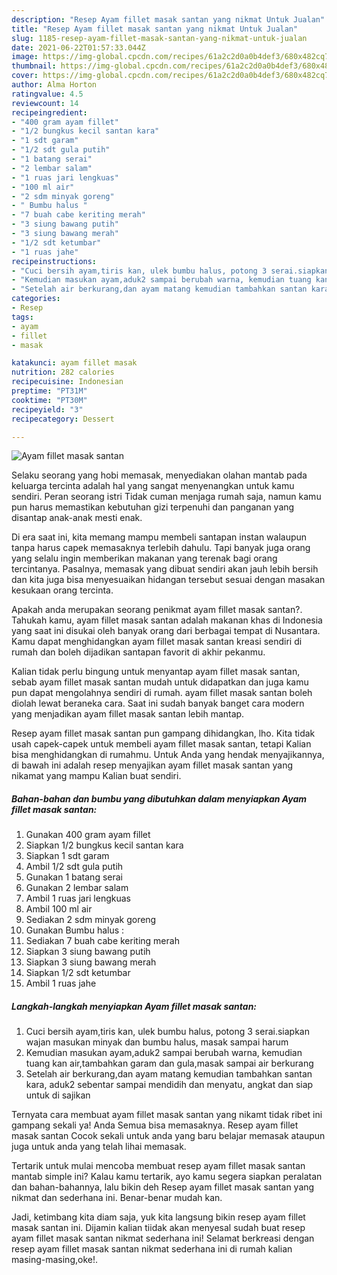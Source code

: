 ```yaml
---
description: "Resep Ayam fillet masak santan yang nikmat Untuk Jualan"
title: "Resep Ayam fillet masak santan yang nikmat Untuk Jualan"
slug: 1185-resep-ayam-fillet-masak-santan-yang-nikmat-untuk-jualan
date: 2021-06-22T01:57:33.044Z
image: https://img-global.cpcdn.com/recipes/61a2c2d0a0b4def3/680x482cq70/ayam-fillet-masak-santan-foto-resep-utama.jpg
thumbnail: https://img-global.cpcdn.com/recipes/61a2c2d0a0b4def3/680x482cq70/ayam-fillet-masak-santan-foto-resep-utama.jpg
cover: https://img-global.cpcdn.com/recipes/61a2c2d0a0b4def3/680x482cq70/ayam-fillet-masak-santan-foto-resep-utama.jpg
author: Alma Horton
ratingvalue: 4.5
reviewcount: 14
recipeingredient:
- "400 gram ayam fillet"
- "1/2 bungkus kecil santan kara"
- "1 sdt garam"
- "1/2 sdt gula putih"
- "1 batang serai"
- "2 lembar salam"
- "1 ruas jari lengkuas"
- "100 ml air"
- "2 sdm minyak goreng"
- " Bumbu halus "
- "7 buah cabe keriting merah"
- "3 siung bawang putih"
- "3 siung bawang merah"
- "1/2 sdt ketumbar"
- "1 ruas jahe"
recipeinstructions:
- "Cuci bersih ayam,tiris kan, ulek bumbu halus, potong 3 serai.siapkan wajan masukan minyak dan bumbu halus, masak sampai harum"
- "Kemudian masukan ayam,aduk2 sampai berubah warna, kemudian tuang kan air,tambahkan garam dan gula,masak sampai air berkurang"
- "Setelah air berkurang,dan ayam matang kemudian tambahkan santan kara, aduk2 sebentar sampai mendidih dan menyatu, angkat dan siap untuk di sajikan"
categories:
- Resep
tags:
- ayam
- fillet
- masak

katakunci: ayam fillet masak 
nutrition: 282 calories
recipecuisine: Indonesian
preptime: "PT31M"
cooktime: "PT30M"
recipeyield: "3"
recipecategory: Dessert

---
```



![Ayam fillet masak santan](https://img-global.cpcdn.com/recipes/61a2c2d0a0b4def3/680x482cq70/ayam-fillet-masak-santan-foto-resep-utama.jpg)

Selaku seorang yang hobi memasak, menyediakan olahan mantab pada keluarga tercinta adalah hal yang sangat menyenangkan untuk kamu sendiri. Peran seorang istri Tidak cuman menjaga rumah saja, namun kamu pun harus memastikan kebutuhan gizi terpenuhi dan panganan yang disantap anak-anak mesti enak.

Di era  saat ini, kita memang mampu membeli santapan instan walaupun tanpa harus capek memasaknya terlebih dahulu. Tapi banyak juga orang yang selalu ingin memberikan makanan yang terenak bagi orang tercintanya. Pasalnya, memasak yang dibuat sendiri akan jauh lebih bersih dan kita juga bisa menyesuaikan hidangan tersebut sesuai dengan masakan kesukaan orang tercinta. 



Apakah anda merupakan seorang penikmat ayam fillet masak santan?. Tahukah kamu, ayam fillet masak santan adalah makanan khas di Indonesia yang saat ini disukai oleh banyak orang dari berbagai tempat di Nusantara. Kamu dapat menghidangkan ayam fillet masak santan kreasi sendiri di rumah dan boleh dijadikan santapan favorit di akhir pekanmu.

Kalian tidak perlu bingung untuk menyantap ayam fillet masak santan, sebab ayam fillet masak santan mudah untuk didapatkan dan juga kamu pun dapat mengolahnya sendiri di rumah. ayam fillet masak santan boleh diolah lewat beraneka cara. Saat ini sudah banyak banget cara modern yang menjadikan ayam fillet masak santan lebih mantap.

Resep ayam fillet masak santan pun gampang dihidangkan, lho. Kita tidak usah capek-capek untuk membeli ayam fillet masak santan, tetapi Kalian bisa menghidangkan di rumahmu. Untuk Anda yang hendak menyajikannya, di bawah ini adalah resep menyajikan ayam fillet masak santan yang nikamat yang mampu Kalian buat sendiri.

<!--inarticleads1-->

##### Bahan-bahan dan bumbu yang dibutuhkan dalam menyiapkan Ayam fillet masak santan:

1. Gunakan 400 gram ayam fillet
1. Siapkan 1/2 bungkus kecil santan kara
1. Siapkan 1 sdt garam
1. Ambil 1/2 sdt gula putih
1. Gunakan 1 batang serai
1. Gunakan 2 lembar salam
1. Ambil 1 ruas jari lengkuas
1. Ambil 100 ml air
1. Sediakan 2 sdm minyak goreng
1. Gunakan  Bumbu halus :
1. Sediakan 7 buah cabe keriting merah
1. Siapkan 3 siung bawang putih
1. Siapkan 3 siung bawang merah
1. Siapkan 1/2 sdt ketumbar
1. Ambil 1 ruas jahe




<!--inarticleads2-->

##### Langkah-langkah menyiapkan Ayam fillet masak santan:

1. Cuci bersih ayam,tiris kan, ulek bumbu halus, potong 3 serai.siapkan wajan masukan minyak dan bumbu halus, masak sampai harum
1. Kemudian masukan ayam,aduk2 sampai berubah warna, kemudian tuang kan air,tambahkan garam dan gula,masak sampai air berkurang
1. Setelah air berkurang,dan ayam matang kemudian tambahkan santan kara, aduk2 sebentar sampai mendidih dan menyatu, angkat dan siap untuk di sajikan




Ternyata cara membuat ayam fillet masak santan yang nikamt tidak ribet ini gampang sekali ya! Anda Semua bisa memasaknya. Resep ayam fillet masak santan Cocok sekali untuk anda yang baru belajar memasak ataupun juga untuk anda yang telah lihai memasak.

Tertarik untuk mulai mencoba membuat resep ayam fillet masak santan mantab simple ini? Kalau kamu tertarik, ayo kamu segera siapkan peralatan dan bahan-bahannya, lalu bikin deh Resep ayam fillet masak santan yang nikmat dan sederhana ini. Benar-benar mudah kan. 

Jadi, ketimbang kita diam saja, yuk kita langsung bikin resep ayam fillet masak santan ini. Dijamin kalian tiidak akan menyesal sudah buat resep ayam fillet masak santan nikmat sederhana ini! Selamat berkreasi dengan resep ayam fillet masak santan nikmat sederhana ini di rumah kalian masing-masing,oke!.

